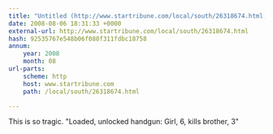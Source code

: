 ```yaml
---
title: "Untitled (http://www.startribune.com/local/south/26318674.html)"
date: 2008-08-06 18:31:33 +0000
external-url: http://www.startribune.com/local/south/26318674.html
hash: 92535767e548b06f088f311fdbc18758
annum:
    year: 2008
    month: 08
url-parts:
    scheme: http
    host: www.startribune.com
    path: /local/south/26318674.html

---
```


This is so tragic. "Loaded, unlocked handgun: Girl, 6, kills brother, 3" 
